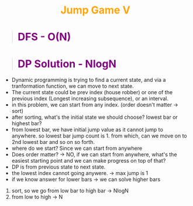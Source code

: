 # <center><b><span style="color:orange">Jump Game V</span></b></center>

> # <b><span style="color:purple">DFS - O(N)</span></b>



> # <b><span style="color:purple">DP Solution - NlogN</span></b>
* Dynamic programming is trying to find a current state, and via a tranformation function, we can move to next state.
* The current state could be prev index (house robber) or one of the previous index (Longest increasing subsequence), or an interval.
* in this problem, we can start from any index. (order doesn't matter -> sort)
* after sorting, what's the initial state we should choose? lowest bar or highest bar?
* from lowest bar, we have initial jump value as it cannot jump to anywhere.  so lowest bar jump count is 1.  from which, can we move on to 2nd lowest bar and so on so forth.
* where do we start? Since we can start from anywhere
* Does order matter? -> NO, if we can start from anywhere, what's the easiest starting point and we can make progress on top of that?
* DP is from previous state to next state.
* the lowest index cannot going anywere. -> max jump is 1
* if we know answer for lower bars -> we can solve higher bars

1. sort, so we go from low bar to high bar -> NlogN
2. from low to high -> N